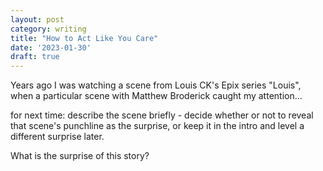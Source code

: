```yaml
---
layout: post
category: writing
title: "How to Act Like You Care"
date: '2023-01-30'
draft: true
---
```


Years ago I was watching a scene from Louis CK's Epix series "Louis", when a particular scene with Matthew Broderick caught my attention...

for next time: describe the scene briefly - decide whether or not to reveal that scene's punchline as the surprise, or keep it in the intro and level a different surprise later.

What is the surprise of this story?